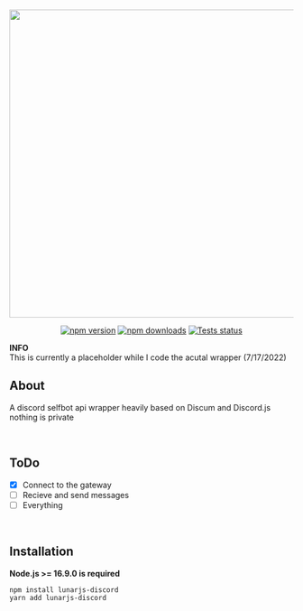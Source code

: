 <div align="center">
    <br />
    <p>
        <a href="https://www.lunarjs.com" target="_blank"><img src="./img/lunar.png" width='546'></a>
    </p>
    <p>
        <a href="https://www.npmjs.com/package/lunarjs-discord"><img src="https://img.shields.io/npm/v/lunarjs-discord.svg?maxAge=3600" alt="npm version" /></a>
        <a href="https://www.npmjs.com/package/lunarjs-discord"><img src="https://img.shields.io/npm/dt/lunarjs-discord.svg?maxAge=3600" alt="npm downloads" /></a>
        <a href="https://github.com/lunar-js/lunar.js/actions"><img src="https://github.com/lunar-js/lunar.js/actions/workflows/lint.yml/badge.svg" alt="Tests status" /></a>
    </p>
</div>

**INFO** <br />
This is currently a placeholder while I code the acutal wrapper (7/17/2022)

## About

A discord selfbot api wrapper heavily based on Discum and Discord.js nothing is private

<br />

## ToDo

- [x] Connect to the gateway
- [ ] Recieve and send messages
- [ ] Everything

<br />

## Installation

**Node.js >= 16.9.0 is required**

```sh-session
npm install lunarjs-discord
yarn add lunarjs-discord
```
